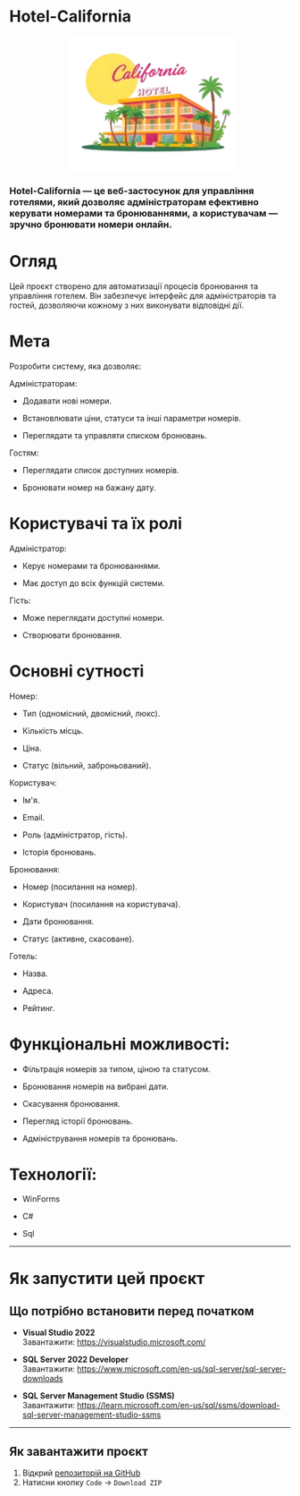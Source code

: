 # Hotel-California

<p align="center">
  <img src="HotelCalifornia/assets/photo_2025-03-15_13-57-30__1___3_-removebg-preview.png" alt="HotelCalifornia Interface" width="300"/>
</p>

### Hotel-California — це веб-застосунок для управління готелями, який дозволяє адміністраторам ефективно керувати номерами та бронюваннями, а користувачам — зручно бронювати номери онлайн.

# Огляд

Цей проєкт створено для автоматизації процесів бронювання та управління готелем. Він забезпечує інтерфейс для адміністраторів та гостей, дозволяючи кожному з них виконувати відповідні дії.

# Мета

Розробити систему, яка дозволяє:

Адміністраторам:

- Додавати нові номери.

- Встановлювати ціни, статуси та інші параметри номерів.

- Переглядати та управляти списком бронювань.

Гостям:

- Переглядати список доступних номерів.

- Бронювати номер на бажану дату.

# Користувачі та їх ролі

Адміністратор:

- Керує номерами та бронюваннями.

- Має доступ до всіх функцій системи.

Гість:

- Може переглядати доступні номери.

- Створювати бронювання.

# Основні сутності

Номер:

- Тип (одномісний, двомісний, люкс).

- Кількість місць.

- Ціна.

- Статус (вільний, заброньований).

Користувач:

- Ім'я.

- Email.

- Роль (адміністратор, гість).

- Історія бронювань.

Бронювання:

- Номер (посилання на номер).

- Користувач (посилання на користувача).

- Дати бронювання.

- Статус (активне, скасоване).

Готель:

- Назва.

- Адреса.

- Рейтинг.

# Функціональні можливості:

- Фільтрація номерів за типом, ціною та статусом.

- Бронювання номерів на вибрані дати.

- Скасування бронювання.

- Перегляд історії бронювань.

- Адміністрування номерів та бронювань.

# Технології:

- WinForms

- C#

- Sql

---

# Як запустити цей проєкт

## Що потрібно встановити перед початком

- **Visual Studio 2022**  
  Завантажити: https://visualstudio.microsoft.com/

- **SQL Server 2022 Developer**  
  Завантажити: https://www.microsoft.com/en-us/sql-server/sql-server-downloads

- **SQL Server Management Studio (SSMS)**  
  Завантажити: https://learn.microsoft.com/en-us/sql/ssms/download-sql-server-management-studio-ssms

---

## Як завантажити проєкт

1. Відкрий [репозиторій на GitHub](https://github.com/ArteeCool/Hotel-California)
2. Натисни кнопку `Code` → `Download ZIP`
